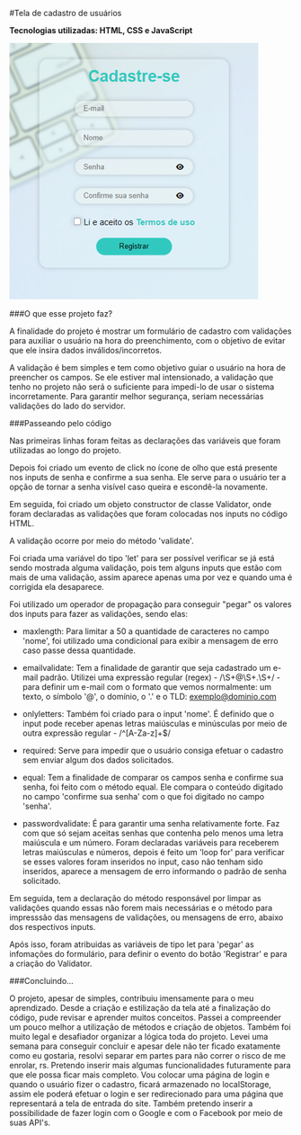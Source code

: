 #Tela de cadastro de usuários

**Tecnologias utilizadas: HTML, CSS e JavaScript**

![Logo](img01.PNG)

###O que esse projeto faz?

A finalidade do projeto é mostrar um formulário de cadastro com validações para auxiliar o usuário na hora do preenchimento, com o objetivo de evitar que ele insira dados inválidos/incorretos.

A validação é bem simples e tem como objetivo guiar o usuário na hora de preencher os campos.
Se ele estiver mal intensionado, a validação que tenho no projeto não será o suficiente para impedi-lo de usar o sistema incorretamente. Para garantir melhor segurança, seriam necessárias validações do lado do servidor.

###Passeando pelo código

Nas primeiras linhas foram feitas as declarações das variáveis que foram utilizadas ao longo do projeto.

Depois foi criado um evento de click no ícone de olho que está presente nos inputs de senha e confirme a sua senha. Ele serve para o usuário ter a opção de tornar a senha visível caso queira e escondê-la novamente.

Em seguida, foi criado um objeto constructor de classe Validator, onde foram declaradas as validações que foram colocadas nos inputs no código HTML.

A validação ocorre por meio do método 'validate'.

Foi criada uma variável do tipo 'let' para ser possível verificar se já está sendo mostrada alguma validação, pois tem alguns inputs que estão com mais de uma validação, assim aparece apenas uma por vez e quando uma é corrigida ela desaparece.

Foi utilizado um operador de propagação para conseguir "pegar" os valores dos inputs para fazer as validações, sendo elas: 

- maxlength: Para limitar a 50 a quantidade de caracteres no campo 'nome', foi utilizado uma condicional para exibir a mensagem de erro caso passe dessa quantidade.

- emailvalidate: Tem a finalidade de garantir que seja cadastrado um e-mail padrão. Utilizei uma expressão regular (regex) - /\S+@\S+\.\S+/ - para definir um e-mail com o formato que vemos normalmente: um texto, o símbolo '@', o domínio, o '.' e o TLD: exemplo@dominio.com

- onlyletters: Também foi criado para o input 'nome'. É definido que o input pode receber apenas letras maiúsculas e minúsculas por meio de outra expressão regular - /^[A-Za-z]+$/

- required: Serve para impedir que o usuário consiga efetuar o cadastro sem enviar algum dos dados solicitados.

- equal: Tem a finalidade de comparar os campos senha e confirme sua senha, foi feito com o método equal. Ele compara o conteúdo digitado no campo 'confirme sua senha' com o que foi digitado no campo 'senha'.

- passwordvalidate: É para garantir uma senha relativamente forte. Faz com que só sejam aceitas senhas que contenha pelo menos uma letra maiúscula e um número. 
Foram declaradas variáveis para receberem letras maiúsculas e números, depois é feito um 'loop for' para verificar se esses valores foram inseridos no  input, caso não tenham sido inseridos, aparece a mensagem de erro informando o padrão de senha solicitado.

Em seguida, tem a declaração do método responsável por limpar as validações quando essas não forem mais necessárias e o método para impresssão das mensagens de validações, ou mensagens de erro, abaixo dos respectivos inputs.

Após isso, foram atribuidas as variáveis de tipo let para 'pegar' as infomações do formulário, para definir o evento do botão 'Registrar' e para a criação do Validator. 

###Concluindo...

O projeto, apesar de simples, contribuiu imensamente para o meu aprendizado. 
Desde a criação e estilização da tela até a finalização do código, pude revisar e aprender muitos conceitos.
Passei a compreender um pouco melhor a utilização de métodos e criação de objetos.
Também foi muito legal e desafiador organizar a lógica toda do projeto.
Levei uma semana para conseguir concluir e apesar dele não ter ficado exatamente como eu gostaria, resolvi separar em partes para não correr o risco de me enrolar, rs.
Pretendo inserir mais algumas funcionalidades futuramente para que ele possa ficar mais completo. 
Vou colocar uma página de login e quando o usuário fizer o cadastro, ficará armazenado no localStorage, assim ele poderá efetuar o login e ser redirecionado para uma página que representará a tela de entrada do site.
Também pretendo inserir a possibilidade de fazer login com o Google e com o Facebook por meio de suas API's.
